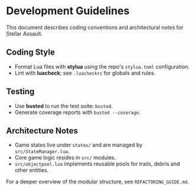 # Development Guidelines

This document describes coding conventions and architectural notes for Stellar Assault.

## Coding Style

- Format Lua files with **stylua** using the repo's `stylua.toml` configuration.
- Lint with **luacheck**; see `.luacheckrc` for globals and rules.

## Testing

- Use **busted** to run the test suite: `busted`.
- Generate coverage reports with `busted --coverage`.

## Architecture Notes

- Game states live under `states/` and are managed by `src/StateManager.lua`.
- Core game logic resides in `src/` modules.
- `src/objectpool.lua` implements reusable pools for trails, debris and other entities.

For a deeper overview of the modular structure, see `REFACTORING_GUIDE.md`.
